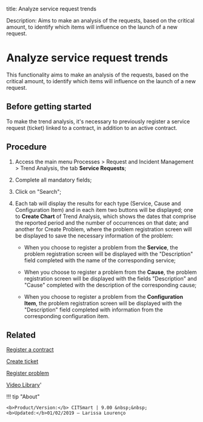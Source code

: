 title: Analyze service request trends

Description: Aims to make an analysis of the requests, based on the critical amount, to identify which items will influence on the launch of a new request.  

# Analyze service request trends  
This functionality aims to make an analysis of the requests, based on the critical amount, to identify which items will influence on the launch of a new request.  

Before getting started
--------------------------

To make the trend analysis, it's necessary to previously register a service
request (ticket) linked to a contract, in addition to an active contract.

Procedure
-------------

1.  Access the main menu Processes \> Request and Incident Management \> Trend
    Analysis, the tab **Service Requests**;

2.  Complete all mandatory fields;

3.  Click on "Search";

4.  Each tab will display the results for each type (Service, Cause and
    Configuration Item) and in each item two buttons will be displayed; one
    to **Create Chart** of Trend Analysis, which shows the dates that comprise
    the reported period and the number of occurrences on that date; and another
    for Create Problem, where the problem registration screen will be
    displayed to save the necessary information of the problem:

    -   When you choose to register a problem from the **Service**, the problem
    registration screen will be displayed with the "Description" field completed
    with the name of the corresponding service;

    -   When you choose to register a problem from the **Cause**, the problem
    registration screen will be displayed with the fields "Description" and
    "Cause" completed with the description of the corresponding cause;

    -   When you choose to register a problem from the **Configuration Item**, the
    problem registration screen will be displayed with the "Description" field
    completed with information from the corresponding configuration item.  

 
Related
-----------

[Register a contract](/en-us/citsmart-platform-9/additional-features/contract-management/use/register-contract.html)

[Create ticket](/en-us/citsmart-platform-9/processes/tickets/use/create-ticket.html)

[Register problem](/en-us/citsmart-platform-9/processes/problem/use/register-problem.html)

<i class='fa fa-youtube-play  fa-2x' style='color:#97ce17;vertical-align: middle;'> </i> [Video Library](https://www.youtube.com/playlist?list=PLB5qK2uzf2RNrJnhiXj3dbmgsm9-quhfz)'

!!! tip "About"

    <b>Product/Version:</b> CITSmart | 9.00 &nbsp;&nbsp;
    <b>Updated:</b>01/02/2019 – Larissa Lourenço

